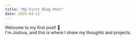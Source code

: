 ```yaml
---
title: "My First Blog Post"
date: 2025-04-11
---
```


Welcome to my first post! 🎉  
I'm Joshua, and this is where I share my thoughts and projects.
